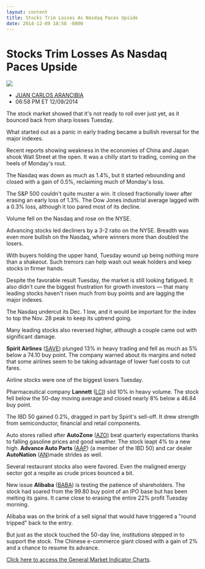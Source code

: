 ```yaml
---
layout: content
title: Stocks Trim Losses As Nasdaq Paces Upside
date: 2014-12-09 18:58 -0800
---
```



Stocks Trim Losses As Nasdaq Paces Upside
==========================================


![](https://www.investors.com/wp-content/uploads/ibd-migrated-images/MPv_141210_635537354441516580.png)

* [JUAN CARLOS ARANCIBIA](https://www.investors.com/author/arancibiaj/ "Posts by JUAN CARLOS ARANCIBIA")
* 06:58 PM ET 12/09/2014





The stock market showed that it's not ready to roll over just yet, as it bounced back from sharp losses Tuesday.


What started out as a panic in early trading became a bullish reversal for the major indexes.


Recent reports showing weakness in the economies of China and Japan shook Wall Street at the open. It was a chilly start to trading, coming on the heels of Monday's rout.


The Nasdaq was down as much as 1.4%, but it started rebounding and closed with a gain of 0.5%, reclaiming much of Monday's loss.


The S&P 500 couldn't quite muster a win. It closed fractionally lower after erasing an early loss of 1.3%. The Dow Jones industrial average lagged with a 0.3% loss, although it too pared most of its decline.


Volume fell on the Nasdaq and rose on the NYSE.


Advancing stocks led decliners by a 3-2 ratio on the NYSE. Breadth was even more bullish on the Nasdaq, where winners more than doubled the losers.


With buyers holding the upper hand, Tuesday wound up being nothing more than a shakeout. Such tremors can help wash out weak holders and keep stocks in firmer hands.


Despite the favorable result Tuesday, the market is still looking fatigued. It also didn't cure the biggest frustration for growth investors — that many leading stocks haven't risen much from buy points and are lagging the major indexes.


The Nasdaq undercut its Dec. 1 low, and it would be important for the index to top the Nov. 28 peak to keep its uptrend going.


Many leading stocks also reversed higher, although a couple came out with significant damage.


**Spirit Airlines** ([SAVE](https://research.investors.com/quote.aspx?symbol=SAVE)) plunged 13% in heavy trading and fell as much as 5% below a 74.10 buy point. The company warned about its margins and noted that some airlines seem to be taking advantage of lower fuel costs to cut fares.


Airline stocks were one of the biggest losers Tuesday.


Pharmaceutical company **Lannett** ([LCI](https://research.investors.com/quote.aspx?symbol=LCI)) slid 10% in heavy volume. The stock fell below the 50-day moving average and closed nearly 8% below a 46.84 buy point.


The IBD 50 gained 0.2%, dragged in part by Spirit's sell-off. It drew strength from semiconductor, financial and retail components.


Auto stores rallied after **AutoZone** ([AZO](https://research.investors.com/quote.aspx?symbol=AZO)) beat quarterly expectations thanks to falling gasoline prices and good weather. The stock leapt 4% to a new high. **Advance Auto Parts** ([AAP](https://research.investors.com/quote.aspx?symbol=AAP)) (a member of the IBD 50) and car dealer **AutoNation** ([AN](https://research.investors.com/quote.aspx?symbol=AN))made strides as well.


Several restaurant stocks also were favored. Even the maligned energy sector got a respite as crude prices bounced a bit.


New issue **Alibaba** ([BABA](https://research.investors.com/quote.aspx?symbol=BABA)) is testing the patience of shareholders. The stock had soared from the 99.80 buy point of an IPO base but has been melting its gains. It came close to erasing the entire 22% profit Tuesday morning.


Alibaba was on the brink of a sell signal that would have triggered a "round tripped" back to the entry.


But just as the stock touched the 50-day line, institutions stepped in to support the stock. The Chinese e-commerce giant closed with a gain of 2% and a chance to resume its advance.


[Click here to access the General Market Indicator Charts](https://www.investors.com/pdf/GMI_121014.pdf).




